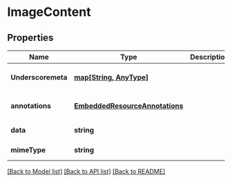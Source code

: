 # ImageContent

## Properties
Name | Type | Description | Notes
------------ | ------------- | ------------- | -------------
**Underscoremeta** | [**map[String, AnyType]**](AnyType.md) |  | [optional] [default to null]
**annotations** | [**EmbeddedResourceAnnotations**](EmbeddedResourceAnnotations.md) |  | [optional] [default to null]
**data** | **string** |  | [default to null]
**mimeType** | **string** |  | [default to null]

[[Back to Model list]](../README.md#documentation-for-models) [[Back to API list]](../README.md#documentation-for-api-endpoints) [[Back to README]](../README.md)


